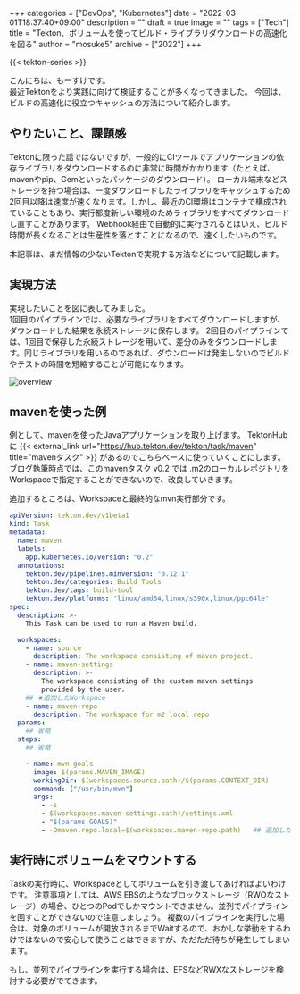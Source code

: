 +++
categories = ["DevOps", "Kubernetes"]
date = "2022-03-01T18:37:40+09:00"
description = ""
draft = true
image = ""
tags = ["Tech"]
title = "Tekton、ボリュームを使ってビルド・ライブラリダウンロードの高速化を図る"
author = "mosuke5"
archive = ["2022"]
+++

{{< tekton-series >}}

こんにちは、もーすけです。  
最近Tektonをより実践に向けて検証することが多くなってきました。
今回は、ビルドの高速化に役立つキャッシュの方法について紹介します。
<!--more-->

## やりたいこと、課題感
Tektonに限った話ではないですが、一般的にCIツールでアプリケーションの依存ライブラリをダウンロードするのに非常に時間がかかります（たとえば、mavenやpip、Gemといったパッケージのダウンロード）。
ローカル端末などストレージを持つ場合は、一度ダウンロードしたライブラリをキャッシュするため2回目以降は速度が速くなります。しかし、最近のCI環境はコンテナで構成されていることもあり、実行都度新しい環境のためライブラリをすべてダウンロードし直すことがあります。
Webhook経由で自動的に実行されるとはいえ、ビルド時間が長くなることは生産性を落とすことになるので、速くしたいものです。

本記事は、まだ情報の少ないTektonで実現する方法などについて記載します。

## 実現方法
実現したいことを図に表してみました。  
1回目のパイプラインでは、必要なライブラリをすべてダウンロードしますが、ダウンロードした結果を永続ストレージに保存します。
2回目のパイプラインでは、1回目で保存した永続ストレージを用いて、差分のみをダウンロードします。同じライブラリを用いるのであれば、ダウンロードは発生しないのでビルドやテストの時間を短縮することが可能になります。

![overview](/image/tekton-lib-cache-overview.png)

## mavenを使った例
例として、mavenを使ったJavaアプリケーションを取り上げます。
TektonHubに {{< external_link url="https://hub.tekton.dev/tekton/task/maven" title="mavenタスク" >}} があるのでこちらベースに使っていくことにします。
ブログ執筆時点では、このmavenタスク v0.2 では .m2のローカルレポジトリをWorkspaceで指定することができないので、改良していきます。

追加するところは、Workspaceと最終的なmvn実行部分です。

```yaml
apiVersion: tekton.dev/v1beta1
kind: Task
metadata:
  name: maven
  labels:
    app.kubernetes.io/version: "0.2"
  annotations:
    tekton.dev/pipelines.minVersion: "0.12.1"
    tekton.dev/categories: Build Tools
    tekton.dev/tags: build-tool
    tekton.dev/platforms: "linux/amd64,linux/s390x,linux/ppc64le"
spec:
  description: >-
    This Task can be used to run a Maven build.

  workspaces:
    - name: source
      description: The workspace consisting of maven project.
    - name: maven-settings
      description: >-
        The workspace consisting of the custom maven settings
        provided by the user.
    ## ★追加したWorkspace
    - name: maven-repo
      description: The workspace for m2 local repo
  params:
    ## 省略
  steps:
    ## 省略

    - name: mvn-goals
      image: $(params.MAVEN_IMAGE)
      workingDir: $(workspaces.source.path)/$(params.CONTEXT_DIR)
      command: ["/usr/bin/mvn"]
      args:
        - -s
        - $(workspaces.maven-settings.path)/settings.xml
        - "$(params.GOALS)"
        - -Dmaven.repo.local=$(workspaces.maven-repo.path)   ## 追加したオプション
```

## 実行時にボリュームをマウントする
Taskの実行時に、Workspaceとしてボリュームを引き渡してあげればよいわけです。
注意事項としては、AWS EBSのようなブロックストレージ（RWOなストレージ）の場合、ひとつのPodでしかマウントできません。並列でパイプラインを回すことができないので注意しましょう。
複数のパイプラインを実行した場合は、対象のボリュームが開放されるまでWaitするので、おかしな挙動をするわけではないので安心して使うことはできますが、ただただ待ちが発生してしまいます。

もし、並列でパイプラインを実行する場合は、EFSなどRWXなストレージを検討する必要がでてきます。